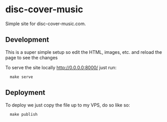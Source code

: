 # disc-cover-music

Simple site for disc-cover-music.com.

## Development

This is a super simple setup so edit the HTML, images, etc. and reload the page to see the changes

To serve the site locally http://0.0.0.0:8000/ just run:

      make serve
      
## Deployment

To deploy we just copy the file up to my VPS, do so like so:

      make publish
